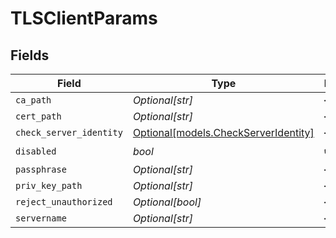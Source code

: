 # TLSClientParams


## Fields

| Field                                                                    | Type                                                                     | Required                                                                 | Description                                                              |
| ------------------------------------------------------------------------ | ------------------------------------------------------------------------ | ------------------------------------------------------------------------ | ------------------------------------------------------------------------ |
| `ca_path`                                                                | *Optional[str]*                                                          | :heavy_minus_sign:                                                       | N/A                                                                      |
| `cert_path`                                                              | *Optional[str]*                                                          | :heavy_minus_sign:                                                       | N/A                                                                      |
| `check_server_identity`                                                  | [Optional[models.CheckServerIdentity]](../models/checkserveridentity.md) | :heavy_minus_sign:                                                       | N/A                                                                      |
| `disabled`                                                               | *bool*                                                                   | :heavy_check_mark:                                                       | N/A                                                                      |
| `passphrase`                                                             | *Optional[str]*                                                          | :heavy_minus_sign:                                                       | N/A                                                                      |
| `priv_key_path`                                                          | *Optional[str]*                                                          | :heavy_minus_sign:                                                       | N/A                                                                      |
| `reject_unauthorized`                                                    | *Optional[bool]*                                                         | :heavy_minus_sign:                                                       | N/A                                                                      |
| `servername`                                                             | *Optional[str]*                                                          | :heavy_minus_sign:                                                       | N/A                                                                      |